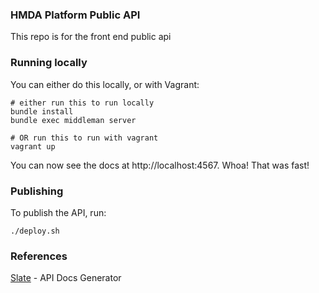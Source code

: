 ### HMDA Platform Public API

This repo is for the front end public api

### Running locally

You can either do this locally, or with Vagrant:

```shell
# either run this to run locally
bundle install
bundle exec middleman server

# OR run this to run with vagrant
vagrant up
```

You can now see the docs at http://localhost:4567. Whoa! That was fast!

### Publishing

To publish the API, run:

```shell
./deploy.sh
```

### References

[Slate](https://github.com/lord/slate) - API Docs Generator
